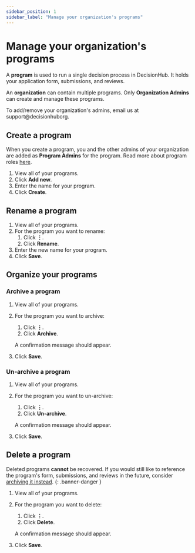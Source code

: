 ```yaml
---
sidebar_position: 1
sidebar_label: "Manage your organization's programs"
---
```


# Manage your organization's programs

A **program** is used to run a single decision process in DecisionHub. It holds your application form, submissions, and reviews.

An **organization** can contain multiple programs. Only **Organization Admins** can create and manage these programs.

To add/remove your organization's admins, email us at support@decisionhuborg.

## Create a program

When you create a program, you and the other admins of your organization are added as **Program Admins** for the program. Read more about program roles [here](User%20Management/user-roles).

1. View all of your programs.
2. Click **Add new**.
3. Enter the name for your program.
4. Click **Create**.

## Rename a program

1. View all of your programs.
2. For the program you want to rename:
   1. Click **⋮**.
   2. Click **Rename**.
3. Enter the new name for your program.
4. Click **Save**.

## Organize your programs

<!-- TODO: Explain the effects on the program's members -->

### Archive a program

1. View all of your programs.
2. For the program you want to archive:

   1. Click **⋮**.
   2. Click **Archive**.

   A confirmation message should appear.

3. Click **Save**.

### Un-archive a program

1. View all of your programs.
2. For the program you want to un-archive:

   1. Click **⋮**.
   2. Click **Un-archive**.

   A confirmation message should appear.

3. Click **Save**.

## Delete a program

Deleted programs **cannot** be recovered. If you would still like to reference the program's form, submissions, and reviews in the future, consider [archiving it instead](#archive-a-program).
{: .banner-danger }

1. View all of your programs.
2. For the program you want to delete:

   1. Click **⋮**.
   2. Click **Delete**.

   A confirmation message should appear.

3. Click **Save**.
